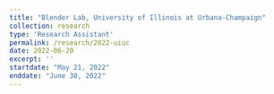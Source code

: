 ```yaml
---
title: "Blender Lab, University of Illinois at Urbana-Champaign"
collection: research
type: 'Research Assistant'
permalink: /research/2022-uiuc
date: 2022-06-20
excerpt: ''
startdate: "May 21, 2022"
enddate: "June 30, 2022"
---
```

